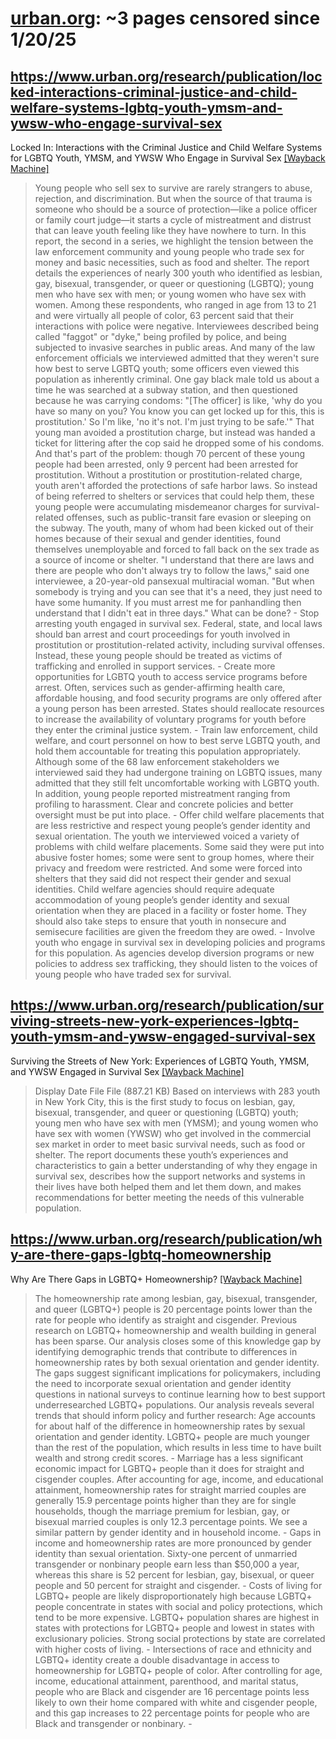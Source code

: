 



# [urban.org](urban.org): ~3 pages censored since 1/20/25

## https://www.urban.org/research/publication/locked-interactions-criminal-justice-and-child-welfare-systems-lgbtq-youth-ymsm-and-ywsw-who-engage-survival-sex


Locked In: Interactions with the Criminal Justice and Child Welfare Systems for LGBTQ Youth, YMSM, and YWSW Who Engage in Survival Sex [[Wayback Machine]](https://web.archive.org/web/20240000000000*/https://www.urban.org/research/publication/locked-interactions-criminal-justice-and-child-welfare-systems-lgbtq-youth-ymsm-and-ywsw-who-engage-survival-sex)

> Young people who sell sex to survive are rarely strangers to abuse, rejection, and discrimination. But when the source of that trauma is someone who should be a source of protection—like a police officer or family court judge—it starts a cycle of mistreatment and distrust that can leave youth feeling like they have nowhere to turn. In this report, the second in a series, we highlight the tension between the law enforcement community and young people who trade sex for money and basic necessities, such as food and shelter. The report details the experiences of nearly 300 youth who identified as lesbian, gay, bisexual, transgender, or queer or questioning (LGBTQ); young men who have sex with men; or young women who have sex with women. Among these respondents, who ranged in age from 13 to 21 and were virtually all people of color, 63 percent said that their interactions with police were negative. Interviewees described being called "faggot" or "dyke," being profiled by police, and being subjected to invasive searches in public areas. And many of the law enforcement officials we interviewed admitted that they weren't sure how best to serve LGBTQ youth; some officers even viewed this population as inherently criminal. One gay black male told us about a time he was searched at a subway station, and then questioned because he was carrying condoms: "[The officer] is like, 'why do you have so many on you? You know you can get locked up for this, this is prostitution.' So I'm like, 'no it's not. I'm just trying to be safe.'" That young man avoided a prostitution charge, but instead was handed a ticket for littering after the cop said he dropped some of his condoms. And that's part of the problem: though 70 percent of these young people had been arrested, only 9 percent had been arrested for prostitution. Without a prostitution or prostitution-related charge, youth aren't afforded the protections of safe harbor laws. So instead of being referred to shelters or services that could help them, these young people were accumulating misdemeanor charges for survival-related offenses, such as public-transit fare evasion or sleeping on the subway. The youth, many of whom had been kicked out of their homes because of their sexual and gender identities, found themselves unemployable and forced to fall back on the sex trade as a source of income or shelter. "I understand that there are laws and there are people who don't always try to follow the laws," said one interviewee, a 20-year-old pansexual multiracial woman. "But when somebody is trying and you can see that it's a need, they just need to have some humanity. If you must arrest me for panhandling then understand that I didn't eat in three days." What can be done? - Stop arresting youth engaged in survival sex. Federal, state, and local laws should ban arrest and court proceedings for youth involved in prostitution or prostitution-related activity, including survival offenses. Instead, these young people should be treated as victims of trafficking and enrolled in support services. - Create more opportunities for LGBTQ youth to access service programs before arrest. Often, services such as gender-affirming health care, affordable housing, and food security programs are only offered after a young person has been arrested. States should reallocate resources to increase the availability of voluntary programs for youth before they enter the criminal justice system. - Train law enforcement, child welfare, and court personnel on how to best serve LGBTQ youth, and hold them accountable for treating this population appropriately. Although some of the 68 law enforcement stakeholders we interviewed said they had undergone training on LGBTQ issues, many admitted that they still felt uncomfortable working with LGBTQ youth. In addition, young people reported mistreatment ranging from profiling to harassment. Clear and concrete policies and better oversight must be put into place. - Offer child welfare placements that are less restrictive and respect young people’s gender identity and sexual orientation. The youth we interviewed voiced a variety of problems with child welfare placements. Some said they were put into abusive foster homes; some were sent to group homes, where their privacy and freedom were restricted. And some were forced into shelters that they said did not respect their gender and sexual identities. Child welfare agencies should require adequate accommodation of young people’s gender identity and sexual orientation when they are placed in a facility or foster home. They should also take steps to ensure that youth in nonsecure and semisecure facilities are given the freedom they are owed. - Involve youth who engage in survival sex in developing policies and programs for this population. As agencies develop diversion programs or new policies to address sex trafficking, they should listen to the voices of young people who have traded sex for survival.
## https://www.urban.org/research/publication/surviving-streets-new-york-experiences-lgbtq-youth-ymsm-and-ywsw-engaged-survival-sex


Surviving the Streets of New York: Experiences of LGBTQ Youth, YMSM, and YWSW Engaged in Survival Sex [[Wayback Machine]](https://web.archive.org/web/20240000000000*/https://www.urban.org/research/publication/surviving-streets-new-york-experiences-lgbtq-youth-ymsm-and-ywsw-engaged-survival-sex)

> Display Date File File (887.21 KB) Based on interviews with 283 youth in New York City, this is the first study to focus on lesbian, gay, bisexual, transgender, and queer or questioning (LGBTQ) youth; young men who have sex with men (YMSM); and young women who have sex with women (YWSW) who get involved in the commercial sex market in order to meet basic survival needs, such as food or shelter. The report documents these youth’s experiences and characteristics to gain a better understanding of why they engage in survival sex, describes how the support networks and systems in their lives have both helped them and let them down, and makes recommendations for better meeting the needs of this vulnerable population.
## https://www.urban.org/research/publication/why-are-there-gaps-lgbtq-homeownership


Why Are There Gaps in LGBTQ+ Homeownership? [[Wayback Machine]](https://web.archive.org/web/20240000000000*/https://www.urban.org/research/publication/why-are-there-gaps-lgbtq-homeownership)

> The homeownership rate among lesbian, gay, bisexual, transgender, and queer (LGBTQ+) people is 20 percentage points lower than the rate for people who identify as straight and cisgender. Previous research on LGBTQ+ homeownership and wealth building in general has been sparse. Our analysis closes some of this knowledge gap by identifying demographic trends that contribute to differences in homeownership rates by both sexual orientation and gender identity. The gaps suggest significant implications for policymakers, including the need to incorporate sexual orientation and gender identity questions in national surveys to continue learning how to best support underresearched LGBTQ+ populations. Our analysis reveals several trends that should inform policy and further research: Age accounts for about half of the difference in homeownership rates by sexual orientation and gender identity. LGBTQ+ people are much younger than the rest of the population, which results in less time to have built wealth and strong credit scores. - Marriage has a less significant economic impact for LGBTQ+ people than it does for straight and cisgender couples. After accounting for age, income, and educational attainment, homeownership rates for straight married couples are generally 15.9 percentage points higher than they are for single households, though the marriage premium for lesbian, gay, or bisexual married couples is only 12.3 percentage points. We see a similar pattern by gender identity and in household income. - Gaps in income and homeownership rates are more pronounced by gender identity than sexual orientation. Sixty-one percent of unmarried transgender or nonbinary people earn less than $50,000 a year, whereas this share is 52 percent for lesbian, gay, bisexual, or queer people and 50 percent for straight and cisgender. - Costs of living for LGBTQ+ people are likely disproportionately high because LGBTQ+ people concentrate in states with social and policy protections, which tend to be more expensive. LGBTQ+ population shares are highest in states with protections for LGBTQ+ people and lowest in states with exclusionary policies. Strong social protections by state are correlated with higher costs of living. - Intersections of race and ethnicity and LGBTQ+ identity create a double disadvantage in access to homeownership for LGBTQ+ people of color. After controlling for age, income, educational attainment, parenthood, and marital status, people who are Black and cisgender are 16 percentage points less likely to own their home compared with white and cisgender people, and this gap increases to 22 percentage points for people who are Black and transgender or nonbinary. -